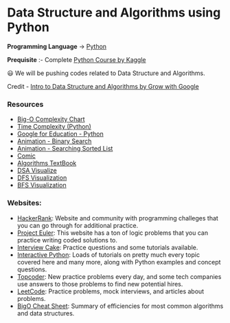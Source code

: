 # Data Structure and Algorithms using Python

**Programming Language** -> [Python](https://www.python.org/)

**Prequisite** :- Complete [Python Course by Kaggle](https://www.kaggle.com/learn/python)

:smiley: We will be pushing codes related to Data Structure and Algorithms.

Credit - [Intro to Data Structure and Algorithms by Grow with Google](https://www.udacity.com/course/data-structures-and-algorithms-in-python--ud513) </br>


### Resources

- [Big-O Complexity Chart](https://www.bigocheatsheet.com/)
- [Time Complexity (Python)](https://wiki.python.org/moin/TimeComplexity)
- [Google for Education - Python](https://developers.google.com/edu/python/lists)
- [Animation - Binary Search](http://www.cs.armstrong.edu/liang/animation/web/BinarySearch.html)
- [Animation - Searching Sorted List](https://www.cs.usfca.edu/~galles/visualization/Search.html)
- [Comic](https://xkcd.com/1185/)
- [Algorithms TextBook](https://algs4.cs.princeton.edu/22mergesort/)
- [DSA Visualize](https://visualgo.net/en)
- [DFS Visualization](https://www.cs.usfca.edu/~galles/visualization/DFS.html)
- [BFS Visualization](https://www.cs.usfca.edu/~galles/visualization/BFS.html)

### Websites:
- [HackerRank](https://www.hackerrank.com/): Website and community with programming challeges that you can go through for additional practice.
- [Project Euler](https://projecteuler.net/): This website has a ton of logic problems that you can practice writing coded solutions to.
- [Interview Cake](https://www.interviewcake.com/): Practice questions and some tutorials available.
- [Interactive Python](http://interactivepython.org/runestone/static/pythonds/index.html): Loads of tutorials on pretty much every topic covered here and many more, along with Python examples and concept questions.
- [Topcoder](https://www.topcoder.com/): New practice problems every day, and some tech companies use answers to those problems to find new potential hires.
- [LeetCode](https://leetcode.com/): Practice problems, mock interviews, and articles about problems.
- [BigO Cheat Sheet](http://bigocheatsheet.com/): Summary of efficiencies for most common algorithms and data structures.
